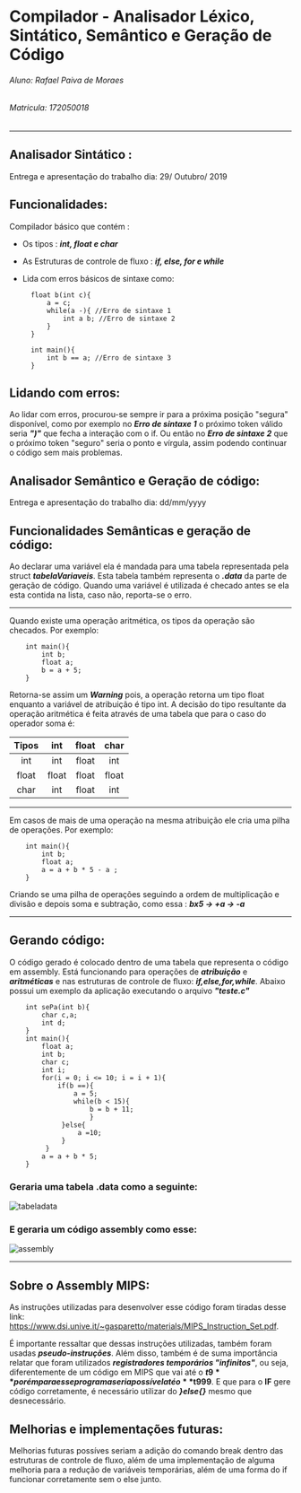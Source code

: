 # Compilador - Analisador Léxico, Sintático, Semântico e Geração de Código

###### Aluno: Rafael Paiva de Moraes
###### Matricula: 172050018
----
## Analisador Sintático : 
Entrega e apresentação do trabalho dia: 29/ Outubro/ 2019

## Funcionalidades:
Compilador básico que contém :
- Os tipos : ***int, float e char***
- As Estruturas de controle de fluxo  : ***if, else, for e while***
- Lida com erros básicos de sintaxe como:



        
        float b(int c){
            a = c;
            while(a -){ //Erro de sintaxe 1
                int a b; //Erro de sintaxe 2
            }
        }
        
        int main(){
            int b == a; //Erro de sintaxe 3
        }


## Lidando com erros:
Ao lidar com erros, procurou-se sempre ir para a próxima posição "segura" disponível, como por exemplo no ***Erro de sintaxe 1***  o próximo token válido seria ***")"*** que fecha a interação com o if. Ou então no ***Erro de sintaxe 2***  que o próximo token "seguro" seria o ponto e vírgula, assim podendo continuar o código sem mais problemas.

## Analisador Semântico e Geração de código: 
Entrega e apresentação do trabalho dia: dd/mm/yyyy

## Funcionalidades Semânticas e geração de código:
Ao declarar uma variável ela é mandada para uma tabela representada pela struct ***tabelaVariaveis***.
Esta tabela também representa o ***.data*** da parte de geração de código.
Quando uma variável é utilizada é checado antes se ela esta contida na lista, caso não, reporta-se o erro.

-----

Quando existe uma operação aritmética, os tipos da operação são checados.
Por exemplo:


        int main(){
            int b;
            float a;
            b = a + 5;
        }

Retorna-se assim um ***Warning*** pois, a operação retorna um tipo float enquanto a variável de atribuição é tipo int.
A decisão do tipo resultante da operação aritmética é feita através de uma tabela que para o caso do operador soma é:

Tipos | int | float | char
:-------: | :------: | :------: | :------:
int     | int | float | int
float    | float | float | float
char    | int | float | int


----

Em casos de mais de uma operação na mesma atribuição ele cria uma pilha de operações.
Por exemplo:


        int main(){
            int b;
            float a;
            a = a + b * 5 - a ;
        }
Criando se uma pilha de operações seguindo a ordem de multiplicação e divisão e depois soma e subtração,
como essa : ***bx5 ->  +a  -> -a***

----
## Gerando código:
O código gerado é colocado dentro de uma tabela que representa o código em assembly.
Está funcionando para operações de ***atribuição*** e ***aritméticas*** e nas estruturas de controle de fluxo: ***if,else,for,while***.
Abaixo possui um exemplo da aplicação executando o arquivo ***"teste.c"***



        int sePa(int b){
            char c,a;
            int d;
        }
        int main(){
            float a;
            int b;
            char c;
            int i;
            for(i = 0; i <= 10; i = i + 1){
                if(b ==){
                    a = 5;
                    while(b < 15){
                        b = b + 11;
                        }
                 }else{
                     a =10;
                 }
             }
            a = a + b * 5;
        }
        
        

### Geraria uma tabela .data como a seguinte:

![tabeladata](https://user-images.githubusercontent.com/50743654/69489391-5092dd80-0e56-11ea-9cf2-f42b43dc4808.png)

### E geraria um código assembly como esse:

![assembly](https://user-images.githubusercontent.com/50743654/69489525-132f4f80-0e58-11ea-88c2-9514a4aaaa14.png)


----
## Sobre o Assembly MIPS:

As instruções utilizadas para desenvolver esse código foram tiradas desse link: 
https://www.dsi.unive.it/~gasparetto/materials/MIPS_Instruction_Set.pdf.

É importante ressaltar que dessas instruções utilizadas, também foram usadas ***pseudo-instruções***.
Além disso, também é de suma importância relatar que foram utilizados ***registradores temporários "infinitos"***,
ou seja, diferentemente de um código em MIPS que vai até o **$t9** porém para esse programa seria possível até o **$t999**.
E que para o **IF** gere código corretamente, é necessário utilizar do ***}else{}*** mesmo que desnecessário.



## Melhorias e implementações futuras:
 Melhorias futuras possíves seriam a adição do comando break dentro das estruturas de controle de fluxo, além de uma implementação de alguma melhoria para a redução de variáveis temporárias, além de uma forma do if funcionar corretamente sem o else junto.
